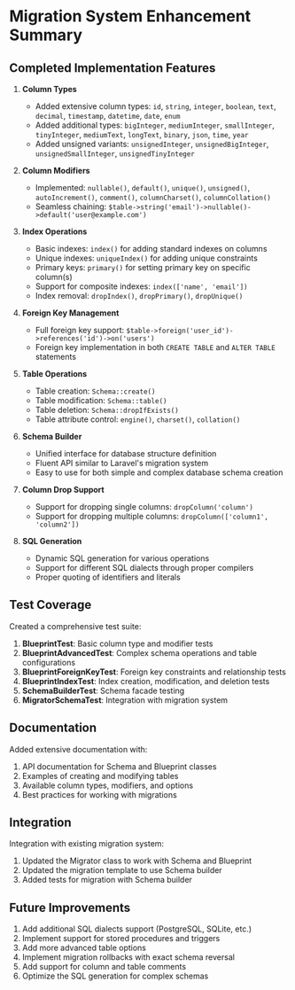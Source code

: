 # Migration System Enhancement Summary

## Completed Implementation Features

1. **Column Types**
   - Added extensive column types: `id`, `string`, `integer`, `boolean`, `text`, `decimal`, `timestamp`, `datetime`, `date`, `enum`
   - Added additional types: `bigInteger`, `mediumInteger`, `smallInteger`, `tinyInteger`, `mediumText`, `longText`, `binary`, `json`, `time`, `year`
   - Added unsigned variants: `unsignedInteger`, `unsignedBigInteger`, `unsignedSmallInteger`, `unsignedTinyInteger`

2. **Column Modifiers**
   - Implemented: `nullable()`, `default()`, `unique()`, `unsigned()`, `autoIncrement()`, `comment()`, `columnCharset()`, `columnCollation()`
   - Seamless chaining: `$table->string('email')->nullable()->default('user@example.com')`

3. **Index Operations**
   - Basic indexes: `index()` for adding standard indexes on columns
   - Unique indexes: `uniqueIndex()` for adding unique constraints
   - Primary keys: `primary()` for setting primary key on specific column(s)
   - Support for composite indexes: `index(['name', 'email'])`
   - Index removal: `dropIndex()`, `dropPrimary()`, `dropUnique()`

4. **Foreign Key Management**
   - Full foreign key support: `$table->foreign('user_id')->references('id')->on('users')`
   - Foreign key implementation in both `CREATE TABLE` and `ALTER TABLE` statements

5. **Table Operations**
   - Table creation: `Schema::create()`
   - Table modification: `Schema::table()`
   - Table deletion: `Schema::dropIfExists()`
   - Table attribute control: `engine()`, `charset()`, `collation()`

6. **Schema Builder**
   - Unified interface for database structure definition
   - Fluent API similar to Laravel's migration system
   - Easy to use for both simple and complex database schema creation

7. **Column Drop Support**
   - Support for dropping single columns: `dropColumn('column')`
   - Support for dropping multiple columns: `dropColumn(['column1', 'column2'])`

8. **SQL Generation**
   - Dynamic SQL generation for various operations
   - Support for different SQL dialects through proper compilers
   - Proper quoting of identifiers and literals

## Test Coverage

Created a comprehensive test suite:

1. **BlueprintTest**: Basic column type and modifier tests
2. **BlueprintAdvancedTest**: Complex schema operations and table configurations
3. **BlueprintForeignKeyTest**: Foreign key constraints and relationship tests
4. **BlueprintIndexTest**: Index creation, modification, and deletion tests
5. **SchemaBuilderTest**: Schema facade testing
6. **MigratorSchemaTest**: Integration with migration system

## Documentation

Added extensive documentation with:

1. API documentation for Schema and Blueprint classes
2. Examples of creating and modifying tables
3. Available column types, modifiers, and options
4. Best practices for working with migrations

## Integration

Integration with existing migration system:
1. Updated the Migrator class to work with Schema and Blueprint
2. Updated the migration template to use Schema builder
3. Added tests for migration with Schema builder

## Future Improvements

1. Add additional SQL dialects support (PostgreSQL, SQLite, etc.)
2. Implement support for stored procedures and triggers
3. Add more advanced table options
4. Implement migration rollbacks with exact schema reversal
5. Add support for column and table comments
6. Optimize the SQL generation for complex schemas

